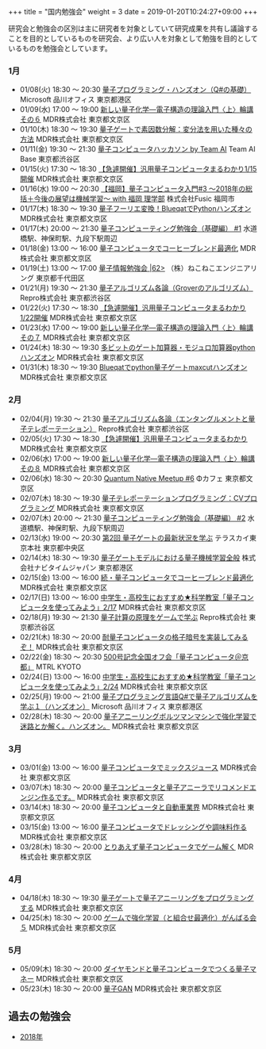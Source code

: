 +++
title = "国内勉強会"
weight = 3
date = 2019-01-20T10:24:27+09:00
+++

研究会と勉強会の区別は主に研究者を対象としていて研究成果を共有し議論することを目的としているものを研究会、より広い人を対象として勉強を目的としているものを勉強会としています。


### 1月

- 01/08(火) 18:30 〜 20:30 [量子プログラミング・ハンズオン（Q#の基礎）](https://openql.connpass.com/event/109709)
  Microsoft 品川オフィス 東京都港区
- 01/09(水) 17:00 〜 19:00 [新しい量子化学―電子構造の理論入門〈上〉輪講その６](https://qnn.connpass.com/event/112883/)
  MDR株式会社 東京都文京区
- 01/10(木) 18:30 〜 19:30 [量子ゲートで素因数分解：変分法を用いた種々の方法](https://qnn.connpass.com/event/101015/)
  MDR株式会社 東京都文京区
- 01/11(金) 19:30 〜 21:30 [量子コンピュータハッカソン by Team AI](https://teamai.connpass.com/event/113094/)
  Team AI Base 東京都渋谷区
- 01/15(火) 17:30 〜 18:30 [【急遽開催】汎用量子コンピュータまるわかり1/15開催](https://qnn.connpass.com/event/115431/)
  MDR株式会社 東京都文京区
- 01/16(水) 19:00 〜 20:30 [【福岡】量子コンピュータ入門#3 ～2018年の総括＋今後の展望は機械学習～ with 福岡 理学部](https://qnn.connpass.com/event/115445/)
  株式会社Fusic 福岡市
- 01/17(木) 18:30 〜 19:30 [量子フーリエ変換！BlueqatでPythonハンズオン](https://qnn.connpass.com/event/107852)
  MDR株式会社 東京都文京区
- 01/17(木) 20:00 〜 21:30 [量子コンピューティング勉強会（基礎編） #1](https://liberal-arts-for-tech.connpass.com/event/113694/)
  水道橋駅、神保町駅、九段下駅周辺
- 01/18(金) 13:00 〜 16:00 [量子コンピュータでコーヒーブレンド最適化](https://qnn.connpass.com/event/113875/)
  MDR株式会社 東京都文京区
- 01/19(土) 13:00 〜 17:00 [量子情報勉強会 |62>](https://connpass.com/event/114549/)
  （株）ねこねこエンジニアリング 東京都千代田区
- 01/21(月) 19:30 〜 21:30 [量子アルゴリズム各論（Groverのアルゴリズム）](https://openql.connpass.com/event/106727/)
  Repro株式会社 東京都渋谷区
- 01/22(火) 17:30 〜 18:30 [【急遽開催】汎用量子コンピュータまるわかり1/22開催](https://qnn.connpass.com/event/115352/)
  MDR株式会社 東京都文京区
- 01/23(水) 17:00 〜 19:00 [新しい量子化学―電子構造の理論入門〈上〉輪講その７](https://qnn.connpass.com/event/115433/)
  MDR株式会社 東京都文京区
- 01/24(木) 18:30 〜 19:30 [多ビットのゲート加算器・モジュロ加算器pythonハンズオン](https://qnn.connpass.com/event/107853/)
  MDR株式会社 東京都文京区
- 01/31(木) 18:30 〜 19:30 [Blueqatでpython量子ゲートmaxcutハンズオン](https://qnn.connpass.com/event/109129)
  MDR株式会社 東京都文京区

### 2月

- 02/04(月) 19:30 〜 21:30 [量子アルゴリズム各論（エンタングルメントと量子テレポーテーション）](https://openql.connpass.com/event/117664)
  Repro株式会社 東京都渋谷区
- 02/05(火) 17:30 〜 18:30 [【急遽開催】汎用量子コンピュータまるわかり](https://qnn.connpass.com/event/115432/)
  MDR株式会社 東京都文京区
- 02/06(水) 17:00 〜 19:00 [新しい量子化学―電子構造の理論入門〈上〉輪講その８](https://qnn.connpass.com/event/118207/)
  MDR株式会社 東京都文京区
- 02/06(水) 18:30 〜 20:30 [Quantum Native Meetup #6](https://qunasys.connpass.com/event/118693/)
  Φカフェ 東京都文京区
- 02/07(木) 18:30 〜 19:30 [量子テレポーテーションプログラミング：CVプログラミング](https://qnn.connpass.com/event/109462)
  MDR株式会社 東京都文京区
- 02/07(木) 20:00 〜 21:30 [量子コンピューティング勉強会（基礎編） #2](https://liberal-arts-for-tech.connpass.com/event/117452/)
  水道橋駅、神保町駅、九段下駅周辺
- 02/13(水) 19:00 〜 20:30 [第2回 量子ゲートの最新状況を学ぶ](https://quantum.connpass.com/event/115589/)
  テラスカイ東京本社 東京都中央区
- 02/14(木) 18:30 〜 19:30 [量子ゲートモデルにおける量子機械学習全般](https://qnn.connpass.com/event/109465)
  株式会社ナビタイムジャパン 東京都港区
- 02/15(金) 13:00 〜 16:00 [続・量子コンピュータでコーヒーブレンド最適化](https://qnn.connpass.com/event/117697)
  MDR株式会社 東京都文京区
- 02/17(日) 13:00 〜 16:00 [中学生・高校生におすすめ★科学教室「量子コンピュータを使ってみよう」2/17](https://qnn.connpass.com/event/119360/)
  MDR株式会社 東京都文京区
- 02/18(月) 19:30 〜 21:30 [量子計算の原理をゲームで学ぶ](https://openql.connpass.com/event/115421/)
  Repro株式会社 東京都渋谷区
- 02/21(木) 18:30 〜 20:00 [耐量子コンピュータの格子暗号を実装してみるぞ！](https://qnn.connpass.com/event/110873)
  MDR株式会社 東京都文京区
- 02/22(金) 18:30 〜 20:30 [500号記念全国オフ会「量子コンピュータ＠京都」](https://inteface-meet-up.connpass.com/event/114142/)
  MTRL KYOTO
- 02/24(日) 13:00 〜 16:00 [中学生・高校生におすすめ★科学教室「量子コンピュータを使ってみよう」2/24](https://qnn.connpass.com/event/119362/)
  MDR株式会社 東京都文京区
- 02/25(月) 19:00 〜 21:00 [量子プログラミング言語Q#で量子アルゴリズムを学ぶ１（ハンズオン）](https://openql.connpass.com/event/118035/)
  Microsoft 品川オフィス 東京都港区
- 02/28(木) 18:30 〜 20:00 [量子アニーリングボルツマンマシンで強化学習で迷路とか解く。ハンズオン。](https://qnn.connpass.com/event/112416/)
  MDR株式会社 東京都文京区

### 3月

- 03/01(金) 13:00 〜 16:00 [量子コンピュータでミックスジュース](https://qnn.connpass.com/event/117736)
  MDR株式会社 東京都文京区
- 03/07(木) 18:30 〜 20:00 [量子コンピュータと量子アニーラでリコメンドエンジン作るです。](https://qnn.connpass.com/event/112585/)
  MDR株式会社 東京都文京区
- 03/14(木) 18:30 〜 20:00 [量子コンピュータと自動車業界](https://qnn.connpass.com/event/112586/)
  MDR株式会社 東京都文京区
- 03/15(金) 13:00 〜 16:00 [量子コンピュータでドレッシングや調味料作る](https://qnn.connpass.com/event/117738)
  MDR株式会社 東京都文京区
- 03/28(木) 18:30 〜 20:00 [とりあえず量子コンピュータでゲーム解く](https://qnn.connpass.com/event/112588/)
  MDR株式会社 東京都文京区

### 4月

- 04/18(木) 18:30 〜 19:30 [量子ゲートで量子アニーリングをプログラミングする](https://qnn.connpass.com/event/117446/)
  MDR株式会社 東京都文京区
- 04/25(木) 18:30 〜 20:00 [ゲームで強化学習（と組合せ最適化）がんばる会５](https://qnn.connpass.com/event/117477)
  MDR株式会社 東京都文京区

### 5月

- 05/09(木) 18:30 〜 20:00 [ダイヤモンドと量子コンピュータでつくる量子マネー](https://qnn.connpass.com/event/117712)
  MDR株式会社 東京都文京区
- 05/23(木) 18:30 〜 20:00 [量子GAN](https://qnn.connpass.com/event/119063/)
  MDR株式会社 東京都文京区


## 過去の勉強会

- [2018年](2018/)



